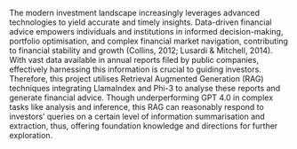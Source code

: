 The modern investment landscape increasingly leverages advanced technologies to yield accurate and timely insights. Data-driven financial advice empowers individuals and institutions in informed decision-making, portfolio optimisation, and complex financial market navigation, contributing to financial stability and growth (Collins, 2012; Lusardi & Mitchell, 2014). With vast data available in annual reports filed by public companies, effectively harnessing this information is crucial to guiding investors. Therefore, this project utilises Retrieval Augmented Generation (RAG) techniques integrating LlamaIndex and Phi-3 to analyse these reports and generate financial advice. Though underperforming GPT 4.0 in complex tasks like analysis and inference, this RAG can reasonably respond to investors’ queries on a certain level of information summarisation and extraction, thus, offering foundation knowledge and directions for further exploration.

